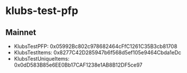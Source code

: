 # klubs-test-pfp

## Mainnet
- KlubsTestPFP: 0x05992Bc802c978682464cFfC1261C35B3cb81708
- KlubsTestItems: 0x8277C42D285947b6f568d5ef105e9464Cbda1eDc
- KlubsTestUniqueItems: 0x0dD583B85e6EE0Bb17CAF1238e1AB8B12DF5ce97